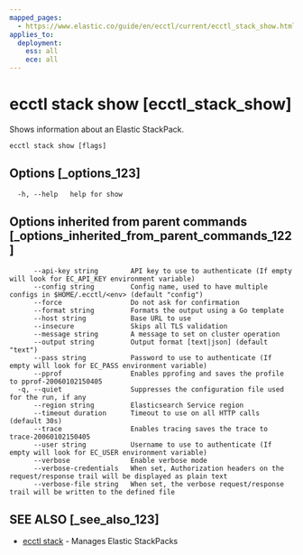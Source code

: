 ```yaml
---
mapped_pages:
  - https://www.elastic.co/guide/en/ecctl/current/ecctl_stack_show.html
applies_to:
  deployment:
    ess: all
    ece: all
---
```


# ecctl stack show [ecctl_stack_show]

Shows information about an Elastic StackPack.

```
ecctl stack show [flags]
```


## Options [_options_123]

```
  -h, --help   help for show
```


## Options inherited from parent commands [_options_inherited_from_parent_commands_122]

```
      --api-key string        API key to use to authenticate (If empty will look for EC_API_KEY environment variable)
      --config string         Config name, used to have multiple configs in $HOME/.ecctl/<env> (default "config")
      --force                 Do not ask for confirmation
      --format string         Formats the output using a Go template
      --host string           Base URL to use
      --insecure              Skips all TLS validation
      --message string        A message to set on cluster operation
      --output string         Output format [text|json] (default "text")
      --pass string           Password to use to authenticate (If empty will look for EC_PASS environment variable)
      --pprof                 Enables pprofing and saves the profile to pprof-20060102150405
  -q, --quiet                 Suppresses the configuration file used for the run, if any
      --region string         Elasticsearch Service region
      --timeout duration      Timeout to use on all HTTP calls (default 30s)
      --trace                 Enables tracing saves the trace to trace-20060102150405
      --user string           Username to use to authenticate (If empty will look for EC_USER environment variable)
      --verbose               Enable verbose mode
      --verbose-credentials   When set, Authorization headers on the request/response trail will be displayed as plain text
      --verbose-file string   When set, the verbose request/response trail will be written to the defined file
```


## SEE ALSO [_see_also_123]

* [ecctl stack](/reference/ecctl_stack.md) - Manages Elastic StackPacks

